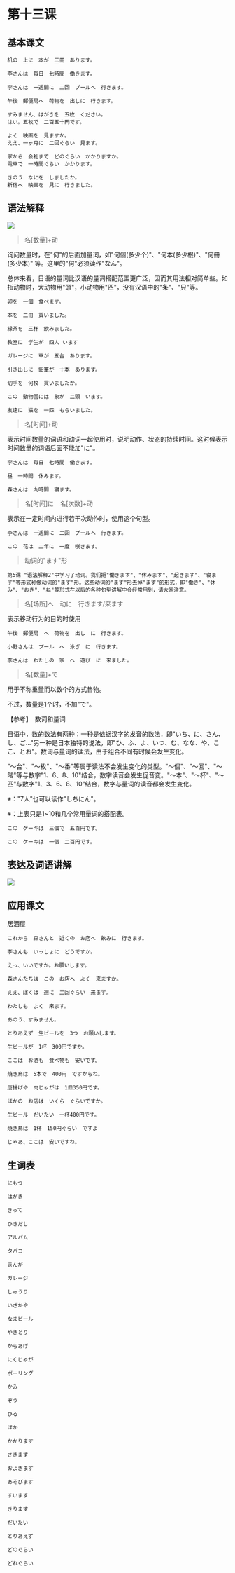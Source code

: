 # 第十三课

## 基本课文

```log
机の　上に　本が　三冊　あります。

李さんは　毎日　七時間　働きます。

李さんは　一週間に　二回　プールへ　行きます。

午後　郵便局へ　荷物を　出しに　行きます。

すみません、はがきを　五枚　ください。
はい。五枚で　二百五十円です。

よく　映画を　見ますか。
ええ、一ヶ月に　二回ぐらい　見ます。

家から　会社まで　どのぐらい　かかりますか。
電車で　一時間ぐらい　かかります。

きのう　なにを　しましたか。
新宿へ　映画を　見に　行きました。
```

## 语法解释

![](./photo/13_1.png)

> 名[数量]+动

询问数量时，在"何"的后面加量词，如"何個(多少个)"、"何本(多少根)"、"何冊(多少本)" 等。这里的"何"必须读作"なん"。

总体来看，日语的量词比汉语的量词搭配范围更广泛，因而其用法相对简单些。如指动物时，大动物用"頭"，小动物用"匹"，没有汉语中的"条"、"只"等。

```log
卵を　一個　食べます。

本を　二冊　買いました。

緑茶を　三杯　飲みました。

教室に　学生が　四人 います

ガレージに　車が　五台　あります。

引き出しに　鉛筆が　十本　あります。

切手を　何枚　買いましたか。

この　動物園には　象が　二頭　います。

友達に　猫を　一匹　もらいました。

```

> 名[时间]+动

表示时间数量的词语和动词一起使用时，说明动作、状态的持续时间。这时候表示时间数量的词语后面不能加"に"。


```log
李さんは　毎日　七時間　働きます。

昼　一時間　休みます。

森さんは　九時間　寝ます。
```

> 名[时间]に　名[次数]+动

表示在一定时间内进行若干次动作时，使用这个句型。

```log
李さんは　一週間に　二回　プールへ　行きます。

この　花は　二年に　一度　咲きます。
```

> 动词的"ます"形

```log
第5课 "语法解释2"中学习了动词。我们把"働きます"、"休みます"、"起きます"、"寝ます"等形式称做动词的"ます"形。这些动词的"ます"形去掉"ます"的形式，即"働き"、"休み"、"おき"、"ね"等形式在以后的各种句型讲解中会经常用到，请大家注意。
```

> 名[场所]へ　动に　行きます/来ます

表示移动行为的目的时使用

```log
午後　郵便局　へ　荷物を　出し　に　行きます。

小野さんは　プール　へ　泳ぎ　に　行きます。

李さんは　わたしの　家　へ　遊び　に　来ました。
```

> 名[数量]+で

用于不称重量而以数个的方式售物。

不过，数量是1个时，不加"で"。

【参考】　数词和量词

日语中，数的数法有两种：一种是依据汉字的发音的数法，即"いち、に、さん、し、ご…"另一种是日本独特的说法，即"ひ、ふ、よ、いつ、む、なな、や、ここ、とお"。数词与量词的读法，由于组合不同有时候会发生变化。

"～台"、"～枚"、"～番"等属于读法不会发生变化的类型。"～個"、"～回"、"～階"等与数字"1、6、8、10"结合，数字读音会发生促音变。"～本"、"～杯"、"～匹"与数字"1、3、6、8、10"结合，数字与量词的读音都会发生变化。

※："7人"也可以读作"しちにん"。

※：上表只是1~10和几个常用量词的搭配表。

```log
この　ケーキは　三個で　五百円です。

この　ケーキは　一個　二百円です。
```

## 表达及词语讲解

![](./photo/13_2.png)

## 应用课文

居酒屋
```log
これから　森さんと　近くの　お店へ　飲みに　行きます。

李さんも　いっしょに　どうですか。

えっ、いいですか。お願いします。

森さんたちは　この　お店へ　よく　来ますか。

ええ、ぼくは　週に　二回ぐらい　来ます。

わたしも　よく　来ます。

あのう、すみません。

とりあえず　生ビールを　3つ　お願いします。

生ビールが　1杯　300円ですか。

ここは　お酒も　食べ物も　安いです。

焼き鳥は　5本で　400円　ですからね。

唐揚げや　肉じゃがは　1皿350円です。

ほかの　お店は　いくら　ぐらいですか。

生ビール　だいたい　一杯400円です。

焼き鳥は　1杯　150円ぐらい　ですよ

じゃあ、ここは　安いですね。
```

## 生词表

```log
にもつ

はがき

きって

ひきだし

アルバム
  
タバコ

まんが

ガレージ

しゅうり

いざかや

なまビール

やきとり

からあげ

にくじゃが

ボーリング

かみ

ぞう

ひる

ほか

かかります

さきます

およぎます

あそびます

すいます

きります

だいたい

とりあえず

どのぐらい

どれぐらい
```